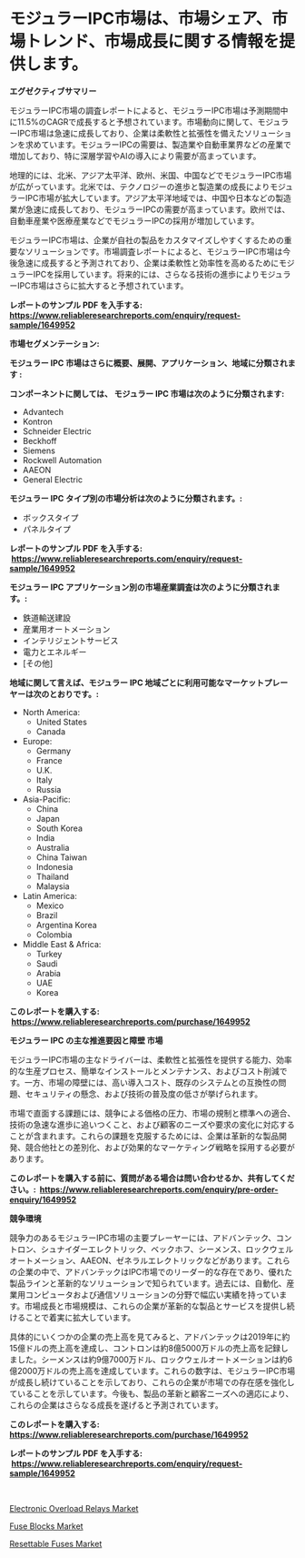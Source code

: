 <p><h1>モジュラーIPC市場は、市場シェア、市場トレンド、市場成長に関する情報を提供します。</h1></p><p><strong>エグゼクティブサマリー</strong></p>
<p><p>モジュラーIPC市場の調査レポートによると、モジュラーIPC市場は予測期間中に11.5%のCAGRで成長すると予想されています。市場動向に関して、モジュラーIPC市場は急速に成長しており、企業は柔軟性と拡張性を備えたソリューションを求めています。モジュラーIPCの需要は、製造業や自動車業界などの産業で増加しており、特に深層学習やAIの導入により需要が高まっています。</p><p>地理的には、北米、アジア太平洋、欧州、米国、中国などでモジュラーIPC市場が広がっています。北米では、テクノロジーの進歩と製造業の成長によりモジュラーIPC市場が拡大しています。アジア太平洋地域では、中国や日本などの製造業が急速に成長しており、モジュラーIPCの需要が高まっています。欧州では、自動車産業や医療産業などでモジュラーIPCの採用が増加しています。</p><p>モジュラーIPC市場は、企業が自社の製品をカスタマイズしやすくするための重要なソリューションです。市場調査レポートによると、モジュラーIPC市場は今後急速に成長すると予測されており、企業は柔軟性と効率性を高めるためにモジュラーIPCを採用しています。将来的には、さらなる技術の進歩によりモジュラーIPC市場はさらに拡大すると予想されています。</p></p>
<p><strong>レポートのサンプル PDF を入手する: <a href="https://www.reliableresearchreports.com/enquiry/request-sample/1649952">https://www.reliableresearchreports.com/enquiry/request-sample/1649952</a></strong></p>
<p><strong>市場セグメンテーション:</strong></p>
<p><strong> モジュラー IPC 市場はさらに概要、展開、アプリケーション、地域に分類されます :</strong></p>
<p><strong>コンポーネントに関しては、 モジュラー IPC 市場は次のように分類されます: &nbsp;</strong></p>
<p><ul><li>Advantech</li><li>Kontron</li><li>Schneider Electric</li><li>Beckhoff</li><li>Siemens</li><li>Rockwell Automation</li><li>AAEON</li><li>General Electric</li></ul></p>
<p><strong> モジュラー IPC タイプ別の市場分析は次のように分類されます。:</strong></p>
<p><ul><li>ボックスタイプ</li><li>パネルタイプ</li></ul></p>
<p><strong>レポートのサンプル PDF を入手する: &nbsp;<a href="https://www.reliableresearchreports.com/enquiry/request-sample/1649952">https://www.reliableresearchreports.com/enquiry/request-sample/1649952</a></strong></p>
<p><strong> モジュラー IPC アプリケーション別の市場産業調査は次のように分類されます。:</strong></p>
<p><ul><li>鉄道輸送建設</li><li>産業用オートメーション</li><li>インテリジェントサービス</li><li>電力とエネルギー</li><li>[その他]</li></ul></p>
<p><strong>地域に関して言えば、モジュラー IPC 地域ごとに利用可能なマーケットプレーヤーは次のとおりです。:</strong></p>
<p><ul>
    <li>
        North America:
        <ul>
            <li>United States</li>
            <li>Canada</li>
        </ul>
    </li>
    <li>
        Europe:
        <ul>
            <li>Germany</li>
            <li>France</li>
            <li>U.K.</li>
            <li>Italy</li>
            <li>Russia</li>
        </ul>
    </li>
    <li>
        Asia-Pacific:
        <ul>
            <li>China</li>
            <li>Japan</li>
            <li>South Korea</li>
            <li>India</li>
            <li>Australia</li>
            <li>China Taiwan</li>
            <li>Indonesia</li>
            <li>Thailand</li>
            <li>Malaysia</li>
        </ul>
    </li>
    <li>
        Latin America:
        <ul>
            <li>Mexico</li>
            <li>Brazil</li>
            <li>Argentina Korea</li>
            <li>Colombia</li>
        </ul>
    </li>
    <li>
        Middle East & Africa:
        <ul>
            <li>Turkey</li>
            <li>Saudi</li>
            <li>Arabia</li>
            <li>UAE</li>
            <li>Korea</li>
        </ul>
    </li>
    </ul></p>
<p><strong>このレポートを購入する: &nbsp;<a href="https://www.reliableresearchreports.com/purchase/1649952">https://www.reliableresearchreports.com/purchase/1649952</a></strong></p>
<p><strong>モジュラー IPC の主な推進要因と障壁 市場</strong></p>
<p><p>モジュラーIPC市場の主なドライバーは、柔軟性と拡張性を提供する能力、効率的な生産プロセス、簡単なインストールとメンテナンス、およびコスト削減です。一方、市場の障壁には、高い導入コスト、既存のシステムとの互換性の問題、セキュリティの懸念、および技術の普及度の低さが挙げられます。</p><p>市場で直面する課題には、競争による価格の圧力、市場の規制と標準への適合、技術の急速な進歩に追いつくこと、および顧客のニーズや要求の変化に対応することが含まれます。これらの課題を克服するためには、企業は革新的な製品開発、競合他社との差別化、および効果的なマーケティング戦略を採用する必要があります。</p></p>
<p><strong>このレポートを購入する前に、質問がある場合は問い合わせるか、共有してください。:&nbsp; <a href="https://www.reliableresearchreports.com/enquiry/pre-order-enquiry/1649952">https://www.reliableresearchreports.com/enquiry/pre-order-enquiry/1649952</a></strong></p>
<p><strong>競争環境</strong></p>
<p><p>競争力のあるモジュラーIPC市場の主要プレーヤーには、アドバンテック、コントロン、シュナイダーエレクトリック、ベックホフ、シーメンス、ロックウェルオートメーション、AAEON、ゼネラルエレクトリックなどがあります。これらの企業の中で、アドバンテックはIPC市場でのリーダー的な存在であり、優れた製品ラインと革新的なソリューションで知られています。過去には、自動化、産業用コンピュータおよび通信ソリューションの分野で幅広い実績を持っています。市場成長と市場規模は、これらの企業が革新的な製品とサービスを提供し続けることで着実に拡大しています。 </p><p>具体的にいくつかの企業の売上高を見てみると、アドバンテックは2019年に約15億ドルの売上高を達成し、コントロンは約8億5000万ドルの売上高を記録しました。シーメンスは約9億7000万ドル、ロックウェルオートメーションは約6億2000万ドルの売上高を達成しています。これらの数字は、モジュラーIPC市場が成長し続けていることを示しており、これらの企業が市場での存在感を強化していることを示しています。今後も、製品の革新と顧客ニーズへの適応により、これらの企業はさらなる成長を遂げると予測されています。</p></p>
<p><strong>このレポートを購入する: &nbsp; <a href="https://www.reliableresearchreports.com/purchase/1649952">https://www.reliableresearchreports.com/purchase/1649952</a></strong></p>
<p><strong>レポートのサンプル PDF を入手する: &nbsp;<a href="https://www.reliableresearchreports.com/enquiry/request-sample/1649952">https://www.reliableresearchreports.com/enquiry/request-sample/1649952</a></strong><strong></strong></p>
<p>&nbsp;</p>
<p><p><a href="https://github.com/luckyshygirl/Market-Research-Report-List-3/blob/main/electronic-overload-relays-market.md">Electronic Overload Relays Market</a></p><p><a href="https://github.com/JameTravis/Market-Research-Report-List-4/blob/main/fuse-blocks-market.md">Fuse Blocks Market</a></p><p><a href="https://github.com/vimar16th/Market-Research-Report-List-3/blob/main/resettable-fuses-market.md">Resettable Fuses Market</a></p></p>
